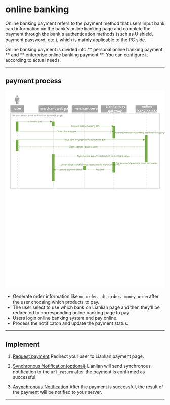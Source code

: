 # online banking

Online banking payment refers to the payment method that users input bank card information on the bank's online banking page and complete the payment through the bank's authentication methods (such as U shield, payment password, etc.), which is mainly applicable to the PC side. 

Online banking payment is divided into ** personal online banking payment ** and ** enterprise online banking payment **. You can configure it according to actual needs. 
***

## payment process

![](./assests/online-banking-flow.svg)

* Generate order information like ```no_order```、```dt_order```、```money_order```after the user choosing which products to pay.
* The user select to use which bank on Lianlian page and then they'll be redirected to corresponding online banking page to pay.
* Users login online banking system and pay online.
* Process the notificaton and update the payment status.

***

## Implement


1. [Request payment](/docs/online-banking-redirect-api)  Redirect your user to Lianlian payment page.

2. [Synchronous Notification(optional)](/docs/sync-notification)  Lianlian will send synchronous notification to the ```url_return``` after the payment is confirmed as successful.

3. [Asynchronous Notification](/docs/aggregate-asyn-notification.md)  After the payment is successful, the result of the payment will be notified to your server. 

***

